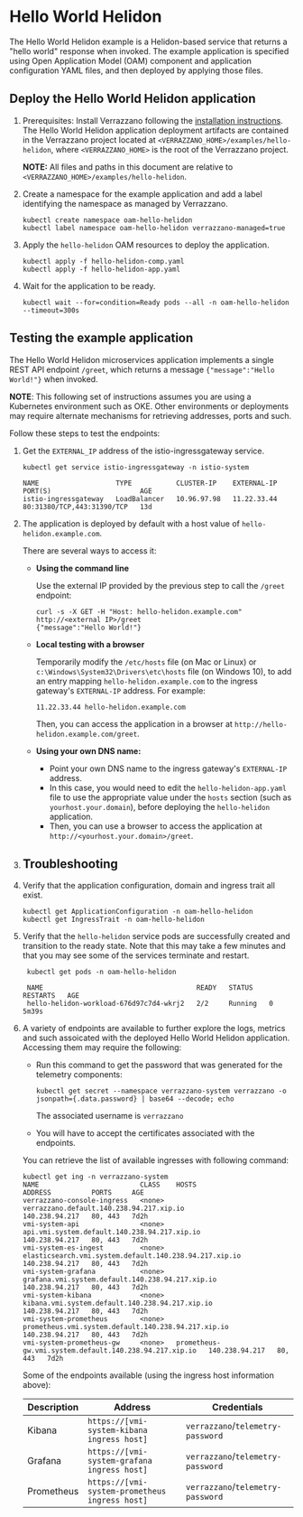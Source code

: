 # Hello World Helidon

The Hello World Helidon example is a Helidon-based service that returns a "hello world" response when invoked. The example application is specified using Open Application Model (OAM) component and application configuration YAML files, and then deployed by applying those files.

## Deploy the Hello World Helidon application

1. Prerequisites: Install Verrazzano following the [installation instructions](../../README.md).
   The Hello World Helidon application deployment artifacts are contained in the Verrazzano project located at 
   `<VERRAZZANO_HOME>/examples/hello-helidon`, where `<VERRAZZANO_HOME>` is the root of the Verrazzano project.

   **NOTE:** All files and paths in this document are relative to 
   `<VERRAZZANO_HOME>/examples/hello-helidon`.

1. Create a namespace for the example application and add a label identifying the namespace as managed by Verrazzano.
   ```
   kubectl create namespace oam-hello-helidon
   kubectl label namespace oam-hello-helidon verrazzano-managed=true
   ```

1. Apply the `hello-helidon` OAM resources to deploy the application.
   ```
   kubectl apply -f hello-helidon-comp.yaml
   kubectl apply -f hello-helidon-app.yaml
   ```
   
2. Wait for the application to be ready.
   ```
   kubectl wait --for=condition=Ready pods --all -n oam-hello-helidon --timeout=300s
   ```

## Testing the example application

The Hello World Helidon microservices application implements a single REST API endpoint `/greet`, which returns a message `{"message":"Hello World!"}` when invoked.

**NOTE**:  This following set of instructions assumes you are using a Kubernetes
environment such as OKE.  Other environments or deployments may require alternate mechanisms for retrieving addresses, 
ports and such.

Follow these steps to test the endpoints:

1. Get the `EXTERNAL_IP` address of the istio-ingressgateway service.  

   ```
   kubectl get service istio-ingressgateway -n istio-system

   NAME                   TYPE           CLUSTER-IP    EXTERNAL-IP   PORT(S)                      AGE
   istio-ingressgateway   LoadBalancer   10.96.97.98   11.22.33.44   80:31380/TCP,443:31390/TCP   13d
   ```   

2. The application is deployed by default with a host value of `hello-helidon.example.com`.
   
   There are several ways to access it:
   * **Using the command line**

     Use the external IP provided by the previous step to call the `/greet` endpoint:

     ```
     curl -s -X GET -H "Host: hello-helidon.example.com" http://<external IP>/greet
     {"message":"Hello World!"}
     ```
   * **Local testing with a browser** 
   
     Temporarily modify the `/etc/hosts` file (on Mac or Linux)
     or `c:\Windows\System32\Drivers\etc\hosts` file (on Windows 10), 
     to add an entry mapping `hello-helidon.example.com` to the ingress gateway's `EXTERNAL-IP` address.
     For example:
     ```
     11.22.33.44 hello-helidon.example.com
     ```
     Then, you can access the application in a browser at `http://hello-helidon.example.com/greet`.

   * **Using your own DNS name:**
   
     * Point your own DNS name to the ingress gateway's `EXTERNAL-IP` address.
     * In this case, you would need to edit the `hello-helidon-app.yaml` file
       to use the appropriate value under the `hosts` section (such as `yourhost.your.domain`), 
       before deploying the `hello-helidon` application.
     * Then, you can use a browser to access the application at `http://<yourhost.your.domain>/greet`.
   
3. ## Troubleshooting
    
4. Verify that the application configuration, domain and ingress trait all exist.
   ```
   kubectl get ApplicationConfiguration -n oam-hello-helidon
   kubectl get IngressTrait -n oam-hello-helidon
   ```   

5. Verify that the `hello-helidon` service pods are successfully created and transition to the ready state.
   Note that this may take a few minutes and that you may see some of the services terminate and restart.
   ```
    kubectl get pods -n oam-hello-helidon
   
    NAME                                      READY   STATUS    RESTARTS   AGE
    hello-helidon-workload-676d97c7d4-wkrj2   2/2     Running   0          5m39s
   ``` 
6. A variety of endpoints are available to further explore the logs, metrics and such assoicated with 
the deployed Hello World Helidon application.  Accessing them may require the following:

    - Run this command to get the password that was generated for the telemetry components:
        ```
        kubectl get secret --namespace verrazzano-system verrazzano -o jsonpath={.data.password} | base64 --decode; echo
        ``` 
        The associated username is `verrazzano`
   
    - You will have to accept the certificates associated with the endpoints.
      
    You can retrieve the list of available ingresses with following command:
    
    ```
    kubectl get ing -n verrazzano-system
    NAME                         CLASS    HOSTS                                                    ADDRESS          PORTS     AGE
    verrazzano-console-ingress   <none>   verrazzano.default.140.238.94.217.xip.io                 140.238.94.217   80, 443   7d2h
    vmi-system-api               <none>   api.vmi.system.default.140.238.94.217.xip.io             140.238.94.217   80, 443   7d2h
    vmi-system-es-ingest         <none>   elasticsearch.vmi.system.default.140.238.94.217.xip.io   140.238.94.217   80, 443   7d2h
    vmi-system-grafana           <none>   grafana.vmi.system.default.140.238.94.217.xip.io         140.238.94.217   80, 443   7d2h
    vmi-system-kibana            <none>   kibana.vmi.system.default.140.238.94.217.xip.io          140.238.94.217   80, 443   7d2h
    vmi-system-prometheus        <none>   prometheus.vmi.system.default.140.238.94.217.xip.io      140.238.94.217   80, 443   7d2h
    vmi-system-prometheus-gw     <none>   prometheus-gw.vmi.system.default.140.238.94.217.xip.io   140.238.94.217   80, 443   7d2h
    ```  
    
    Some of the endpoints available (using the ingress host information above):
    
    | Description| Address | Credentials |
    | --- | --- | --- |
    | Kibana | `https://[vmi-system-kibana ingress host]` | `verrazzano`/`telemetry-password` |
    | Grafana | `https://[vmi-system-grafana ingress host]` | `verrazzano`/`telemetry-password` |
    | Prometheus | `https://[vmi-system-prometheus ingress host]` | `verrazzano`/`telemetry-password` |    